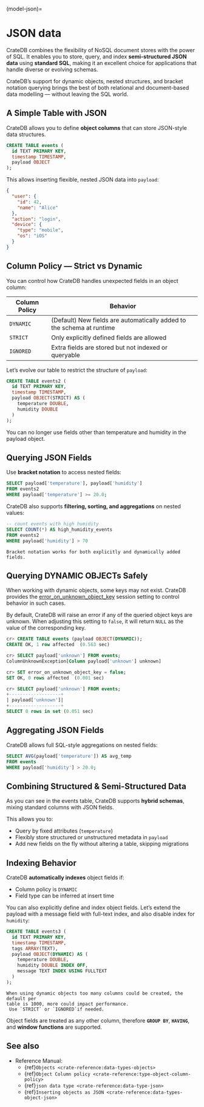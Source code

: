 (model-json)=
# JSON data

CrateDB combines the flexibility of NoSQL document stores with the power of SQL.
It enables you to store, query, and index **semi-structured JSON data** using
**standard SQL**, making it an excellent choice for applications that handle
diverse or evolving schemas.

CrateDB’s support for dynamic objects, nested structures, and bracket notation
querying brings the best of both relational and document-based data
modelling — without leaving the SQL world.

## A Simple Table with JSON

CrateDB allows you to define **object columns** that can store JSON-style data
structures.

```sql
CREATE TABLE events (
  id TEXT PRIMARY KEY,
  timestamp TIMESTAMP,
  payload OBJECT
);
```

This allows inserting flexible, nested JSON data into `payload`:

```json
{
  "user": {
    "id": 42,
    "name": "Alice"
  },
  "action": "login",
  "device": {
    "type": "mobile",
    "os": "iOS"
  }
}
```

## Column Policy — Strict vs Dynamic

You can control how CrateDB handles unexpected fields in an object column:

| Column Policy | Behavior                                                              |
| ------------- |-----------------------------------------------------------------------|
| `DYNAMIC`     | (Default) New fields are automatically added to the schema at runtime |
| `STRICT`      | Only explicitly defined fields are allowed                            |
| `IGNORED`     | Extra fields are stored but not indexed or queryable                  |

Let’s evolve our table to restrict the structure of `payload`:

```sql
CREATE TABLE events2 (
  id TEXT PRIMARY KEY,
  timestamp TIMESTAMP,
  payload OBJECT(STRICT) AS (
    temperature DOUBLE,
    humidity DOUBLE
  )
);
```

You can no longer use fields other than temperature and humidity in the payload
object.

## Querying JSON Fields

Use **bracket notation** to access nested fields:

```sql
SELECT payload['temperature'], payload['humidity']
FROM events2
WHERE payload['temperature'] >= 20.0;
```

CrateDB also supports **filtering, sorting, and aggregations** on nested values:

```sql
-- count events with high humidity
SELECT COUNT(*) AS high_humidity_events
FROM events2
WHERE payload['humidity'] > 70
```

```{note}
Bracket notation works for both explicitly and dynamically added fields.
```

## Querying DYNAMIC OBJECTs Safely

When working with dynamic objects, some keys may not exist. CrateDB provides the
[error_on_unknown_object_key](inv:crate-reference:*:label#conf-session-error_on_unknown_object_key)
session setting to control behavior in such cases.

By default, CrateDB will raise an error if any of the queried object keys are
unknown. When adjusting this setting to `false`, it will return `NULL` as the
value of the corresponding key.

```sql
cr> CREATE TABLE events (payload OBJECT(DYNAMIC));
CREATE OK, 1 row affected  (0.563 sec)

cr> SELECT payload['unknown'] FROM events;
ColumnUnknownException[Column payload['unknown'] unknown]

cr> SET error_on_unknown_object_key = false;
SET OK, 0 rows affected  (0.001 sec)

cr> SELECT payload['unknown'] FROM events;
+-------------------+
| payload['unknown']|
+-------------------+
SELECT 0 rows in set (0.051 sec)
```

## Aggregating JSON Fields

CrateDB allows full SQL-style aggregations on nested fields:

```sql
SELECT AVG(payload['temperature']) AS avg_temp
FROM events
WHERE payload['humidity'] > 20.0;
```

## Combining Structured & Semi-Structured Data

As you can see in the events table, CrateDB supports **hybrid schemas**, mixing
standard columns with JSON fields.

This allows you to:

* Query by fixed attributes (`temperature`)
* Flexibly store structured or unstructured metadata in `payload`
* Add new fields on the fly without altering a table, skipping migrations

## Indexing Behavior

CrateDB **automatically indexes** object fields if:

* Column policy is `DYNAMIC`
* Field type can be inferred at insert time

You can also explicitly define and index object fields. Let’s extend the payload
with a message field with full-text index, and also disable index for `humidity`:

```sql
CREATE TABLE events3 (
  id TEXT PRIMARY KEY,
  timestamp TIMESTAMP,
  tags ARRAY(TEXT),
  payload OBJECT(DYNAMIC) AS (
    temperature DOUBLE,
    humidity DOUBLE INDEX OFF,
    message TEXT INDEX USING FULLTEXT
  )
);
```

```{note}
When using dynamic objects too many columns could be created, the default per
table is 1000, more could impact performance.
 Use `STRICT` or `IGNORED`if needed.
```

Object fields are treated as any other column, therefore **`GROUP BY`**,
**`HAVING`**, and **window functions** are supported.

## See also

* Reference Manual:
  * {ref}`Objects <crate-reference:data-types-objects>`
  * {ref}`Object Column policy <crate-reference:type-object-column-policy>`
  * {ref}`json data type <crate-reference:data-type-json>`
  * {ref}`Inserting objects as JSON <crate-reference:data-types-object-json>`
